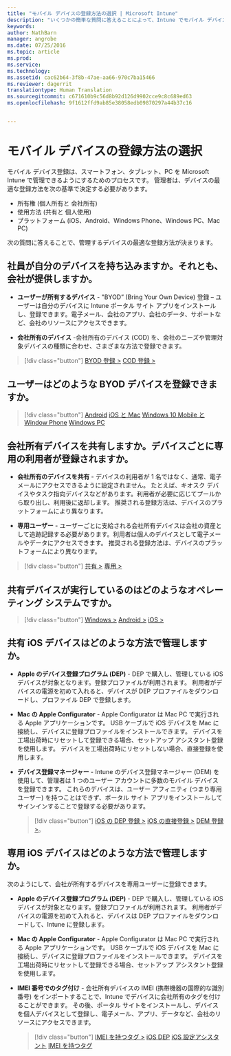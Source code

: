 ```yaml
---
title: "モバイル デバイスの登録方法の選択 | Microsoft Intune"
description: "いくつかの簡単な質問に答えることによって、Intune でモバイル デバイスを登録する方法を決定する"
keywords: 
author: NathBarn
manager: angrobe
ms.date: 07/25/2016
ms.topic: article
ms.prod: 
ms.service: 
ms.technology: 
ms.assetid: cac62b64-3f8b-47ae-aa66-970c7ba15466
ms.reviewer: dagerrit
translationtype: Human Translation
ms.sourcegitcommit: c671610b9c56d8b92d126d9902cce9c8c689ed63
ms.openlocfilehash: 9f1612ffd9ab85e38058edb09870297a44b37c16


---
```


# モバイル デバイスの登録方法の選択

モバイル デバイス登録は、スマートフォン、タブレット、PC を Microsoft Intune で管理できるようにするためのプロセスです。 管理者は、デバイスの最適な登録方法を次の基準で決定する必要があります。

 -  所有権 (個人所有と 会社所有)
 -  使用方法 (共有と 個人使用)
 -  プラットフォーム (iOS、Android、Windows Phone、Windows PC、Mac PC)

次の質問に答えることで、管理するデバイスの最適な登録方法が決まります。

## **社員が自分のデバイスを持ち込みますか。それとも、会社が提供しますか。**

  - **ユーザーが所有するデバイス** - "BYOD” (Bring Your Own Device) 登録 – ユーザーは自分のデバイスに Intune ポータル サイト アプリをインストールし、登録できます。電子メール、会社のアプリ、会社のデータ、サポートなど、会社のリソースにアクセスできます。  

  - **会社所有のデバイス** -会社所有のデバイス (COD) を、会社のニーズや管理対象デバイスの種類に合わせ、さまざまな方法で登録できます。

> [!div class="button"]
[BYOD 登録 >](#what-byod-devices-can-your-users-enroll)   [COD 登録 >](#are-your-company-owned-devices-shared-or-do-they-have-dedicated-users)

## **ユーザーはどのような BYOD デバイスを登録できますか。**

> [!div class="button"]
[Android](/intune/deploy-use/set-up-android-management-with-microsoft-intune) [iOS と Mac](/intune/deploy-use/set-up-ios-and-mac-management-with-microsoft-intune) [Windows 10 Mobile と Window Phone](/intune/deploy-use/set-up-windows-phone-management-with-microsoft-intune) [Windows PC](/intune/deploy-use/set-up-windows-device-management-with-microsoft-intune)

## **会社所有デバイスを共有しますか。デバイスごとに専用の利用者が登録されますか。**

- **会社所有のデバイスを共有** - デバイスの利用者が 1 名ではなく、通常、電子メールにアクセスできるように設定されません。 たとえば、キオスク デバイスやタスク指向デバイスなどがあります。利用者が必要に応じてプールから取り出し、利用後に返却します。 推奨される登録方法は、デバイスのプラットフォームにより異なります。

- **専用ユーザー** - ユーザーごとに支給される会社所有デバイスは会社の資産として追跡記録する必要があります。利用者は個人のデバイスとして電子メールやデータにアクセスできます。 推奨される登録方法は、デバイスのプラットフォームにより異なります。

> [!div class="button"]
[共有 >](#what-operating-system-are-your-shared-devices-running)   [専用 >](#how-will-you-manage-dedicated-ios-devices)


## **共有デバイスが実行しているのはどのようなオペレーティング システムですか。**

  > [!div class="button"]
  [Windows >](/intune/deploy-use/enroll-corporate-owned-devices-with-the-device-enrollment-manager-in-microsoft-intune) [Android >](/intune/deploy-use/enroll-corporate-owned-devices-with-the-device-enrollment-manager-in-microsoft-intune) [iOS >](#how-will-you-manage-shared-ios-devices)

## **共有 iOS デバイスはどのような方法で管理しますか。**

- **Apple のデバイス登録プログラム (DEP)** - DEP で購入し、管理している iOS デバイスが対象となります。登録プロファイルが利用されます。 利用者がデバイスの電源を初めて入れると、デバイスが DEP プロファイルをダウンロードし、プロファイル DEP で登録します。

- **Mac の Apple Configurator** - Apple Configurator は Mac PC で実行される Apple アプリケーションです。 USB ケーブルで iOS デバイスを Mac に接続し、デバイスに登録プロファイルをインストールできます。 デバイスを工場出荷時にリセットして登録できる場合、セットアップ アシスタント登録を使用します。 デバイスを工場出荷時にリセットしない場合、直接登録を使用します。

- **デバイス登録マネージャー** - Intune のデバイス登録マネージャー (DEM) を使用して、管理者は 1 つのユーザー アカウントに多数のモバイル デバイスを登録できます。 これらのデバイスは、ユーザー アフィニティ (つまり専用ユーザー) を持つことはできず、ポータル サイト アプリをインストールしてサインインすることで登録する必要があります。

  > [!div class="button"]
  [iOS の DEP 登録 >](/intune/deploy-use/ios-device-enrollment-program-in-microsoft-intune) [iOS の直接登録 >](/intune/deploy-use/ios-direct-enrollment-in-microsoft-intune)  [DEM 登録 >](/intune/deploy-use/enroll-corporate-owned-devices-with-the-device-enrollment-manager-in-microsoft-intune)。

## **専用 iOS デバイスはどのような方法で管理しますか。**

次のようにして、会社が所有するデバイスを専用ユーザーに登録できます。

- **Apple のデバイス登録プログラム (DEP)** - DEP で購入し、管理している iOS デバイスが対象となります。登録プロファイルが利用されます。 利用者がデバイスの電源を初めて入れると、デバイスは DEP プロファイルをダウンロードして、Intune に登録します。

- **Mac の Apple Configurator** - Apple Configurator は Mac PC で実行される Apple アプリケーションです。 USB ケーブルで iOS デバイスを Mac に接続し、デバイスに登録プロファイルをインストールできます。 デバイスを工場出荷時にリセットして登録できる場合、セットアップ アシスタント登録を使用します。

- **IMEI 番号でのタグ付け** - 会社所有デバイスの IMEI (携帯機器の国際的な識別番号) をインポートすることで、Intune でデバイスに会社所有のタグを付けることができます。 その後、ポータル サイトをインストールし、デバイスを個人デバイスとして登録し、電子メール、アプリ、データなど、会社のリソースにアクセスできます。

  > [!div class="button"]
  [IMEI を持つタグ >](/intune/deploy-use/specify-corporate-owned-devices-with-international-mobile-equipment-identity-imei-numbers) [iOS DEP](/intune/deploy-use/ios-device-enrollment-program-in-microsoft-intune) [iOS 設定アシスタント](/intune/deploy-use/ios-setup-assistant-enrollment-in-microsoft-intune) [IMEI を持つタグ](/intune/deploy-use/specify-corporate-owned-devices-with-international-mobile-equipment-identity-imei-numbers)



<!--HONumber=Aug16_HO1-->


